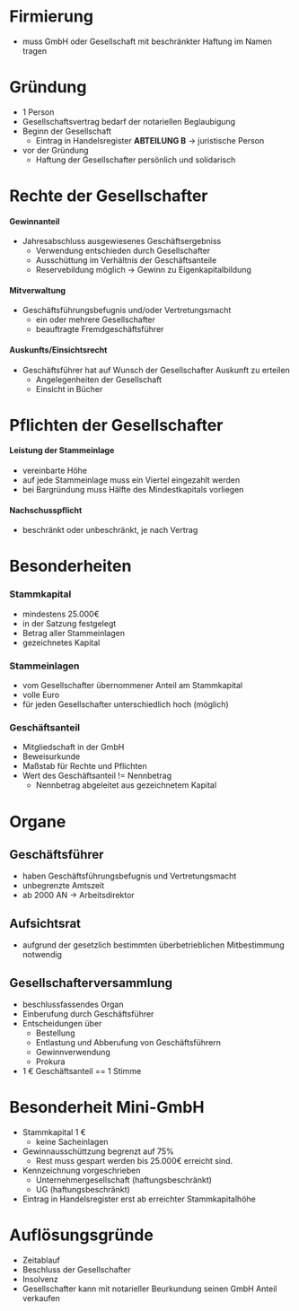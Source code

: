 # Firmierung
- muss GmbH oder Gesellschaft mit beschränkter Haftung im Namen tragen
# Gründung
- 1 Person
- Gesellschaftsvertrag bedarf der notariellen Beglaubigung
- Beginn der Gesellschaft
    - Eintrag in Handelsregister **ABTEILUNG B** -> juristische Person
- vor der Gründung 
    - Haftung der Gesellschafter persönlich und solidarisch
# Rechte der Gesellschafter
#### Gewinnanteil
- Jahresabschluss ausgewiesenes Geschäftsergebniss
    - Verwendung entschieden durch Gesellschafter
    - Ausschüttung im Verhältnis der Geschäftsanteile
    - Reservebildung möglich -> Gewinn zu Eigenkapitalbildung
#### Mitverwaltung
- Geschäftsführungsbefugnis und/oder Vertretungsmacht
    - ein oder mehrere Gesellschafter
    - beauftragte Fremdgeschäftsführer
#### Auskunfts/Einsichtsrecht
- Geschäftsführer hat auf Wunsch der Gesellschafter Auskunft zu erteilen
    - Angelegenheiten der Gesellschaft
    - Einsicht in Bücher
# Pflichten der Gesellschafter
#### Leistung der Stammeinlage
- vereinbarte Höhe
- auf jede Stammeinlage muss ein Viertel eingezahlt werden
- bei Bargründung muss Hälfte des Mindestkapitals vorliegen
#### Nachschusspflicht
- beschränkt oder unbeschränkt, je nach Vertrag
# Besonderheiten
### Stammkapital
- mindestens 25.000€
- in der Satzung festgelegt
- Betrag aller Stammeinlagen
- gezeichnetes Kapital
### Stammeinlagen
- vom Gesellschafter übernommener Anteil am Stammkapital
- volle Euro
- für jeden Gesellschafter unterschiedlich hoch (möglich)
### Geschäftsanteil
- Mitgliedschaft in der GmbH
- Beweisurkunde
- Maßstab für Rechte und Pflichten
- Wert des Geschäftsanteil != Nennbetrag
    - Nennbetrag abgeleitet aus gezeichnetem Kapital
# Organe
## Geschäftsführer
- haben Geschäftsführungsbefugnis und Vertretungsmacht
- unbegrenzte Amtszeit
- ab 2000 AN -> Arbeitsdirektor
## Aufsichtsrat
- aufgrund der gesetzlich bestimmten überbetrieblichen Mitbestimmung notwendig
## Gesellschafterversammlung
- beschlussfassendes Organ
- Einberufung durch Geschäftsführer
- Entscheidungen über 
    - Bestellung
    - Entlastung und Abberufung von Geschäftsführern
    - Gewinnverwendung
    - Prokura
- 1 € Geschäftsanteil == 1 Stimme
# Besonderheit Mini-GmbH
- Stammkapital 1 €  
    - keine Sacheinlagen
- Gewinnausschüttzung begrenzt auf 75%
    - Rest muss gespart werden bis 25.000€ erreicht sind.
- Kennzeichnung vorgeschrieben
    - Unternehmergesellschaft (haftungsbeschränkt)
    - UG (haftungsbeschränkt)
- Eintrag in Handelsregister erst ab erreichter Stammkapitalhöhe
# Auflösungsgründe
- Zeitablauf
- Beschluss der Gesellschafter
- Insolvenz
- Gesellschafter kann mit notarieller Beurkundung seinen GmbH Anteil verkaufen